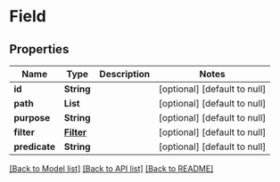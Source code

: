 # Field

## Properties

| Name          | Type                    | Description | Notes                        |
| ------------- | ----------------------- | ----------- | ---------------------------- |
| **id**        | **String**              |             | [optional] [default to null] |
| **path**      | **List**                |             | [optional] [default to null] |
| **purpose**   | **String**              |             | [optional] [default to null] |
| **filter**    | [**Filter**](Filter.md) |             | [optional] [default to null] |
| **predicate** | **String**              |             | [optional] [default to null] |

[[Back to Model list]](../README.md#documentation-for-models) [[Back to API list]](../README.md#documentation-for-api-endpoints) [[Back to README]](../README.md)
